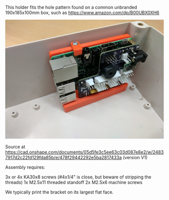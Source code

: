 This holder fits the hole pattern found on a common unbranded 190x185x100mm box, such as https://www.amazon.com/dp/B00UBX0XH6

![ ](pibracket.jpg  "Pi Bracket")

Source at
https://cad.onshape.com/documents/05d5fe3c5ee63c03d087e8e2/w/24837917d2c22fd129fda85b/e/478f29442292e5ba2817433a (version V1)

Assembly requires:

3x or 4x KA30x8 screws (#4x1/4" is close, but beware of stripping the threads)
1x M2.5x11 threaded standoff
2x M2.5x6 machine screws

We typically print the bracket on its largest flat face.